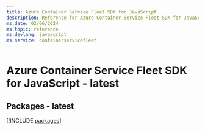```yaml
---
title: Azure Container Service Fleet SDK for JavaScript
description: Reference for Azure Container Service Fleet SDK for JavaScript
ms.date: 02/06/2024
ms.topic: reference
ms.devlang: javascript
ms.service: containerservicefleet
---
```

# Azure Container Service Fleet SDK for JavaScript - latest
## Packages - latest
[!INCLUDE [packages](container-service-fleet-index.md)]